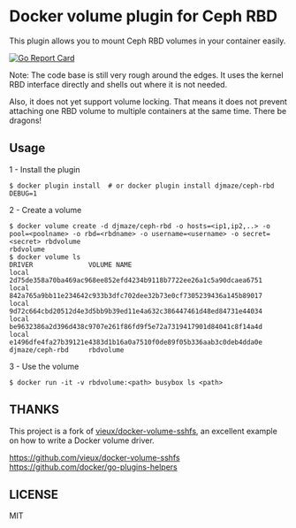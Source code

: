 # Docker volume plugin for Ceph RBD

This plugin allows you to mount Ceph RBD volumes in your container easily.

[![Go Report Card](https://goreportcard.com/badge/github.com/djmaze/docker-volume-ceph-rbd)](https://goreportcard.com/report/github.com/djmaze/docker-volume-ceph-rbd)

Note: The code base is still very rough around the edges. It uses the kernel RBD interface directly and shells out where it is not needed.

Also, it does not yet support volume locking. That means it does not prevent attaching one RBD volume to multiple containers at the same time. There be dragons!

## Usage

1 - Install the plugin

```
$ docker plugin install  # or docker plugin install djmaze/ceph-rbd DEBUG=1
```

2 - Create a volume

```
$ docker volume create -d djmaze/ceph-rbd -o hosts=<ip1,ip2,..> -o pool=<poolname> -o rbd=<rbdname> -o username=<username> -o secret=<secret> rbdvolume
rbdvolume
$ docker volume ls
DRIVER              VOLUME NAME
local               2d75de358a70ba469ac968ee852efd4234b9118b7722ee26a1c5a90dcaea6751
local               842a765a9bb11e234642c933b3dfc702dee32b73e0cf7305239436a145b89017
local               9d72c664cbd20512d4e3d5bb9b39ed11e4a632c386447461d48ed84731e44034
local               be9632386a2d396d438c9707e261f86fd9f5e72a7319417901d84041c8f14a4d
local               e1496dfe4fa27b39121e4383d1b16a0a7510f0de89f05b336aab3c0deb4dda0e
djmaze/ceph-rbd     rbdvolume
```

3 - Use the volume

```
$ docker run -it -v rbdvolume:<path> busybox ls <path>
```

## THANKS

This project is a fork of [vieux/docker-volume-sshfs](https://github.com/vieux/docker-volume-sshfs), an excellent example on how to write a Docker volume driver.

https://github.com/vieux/docker-volume-sshfs
https://github.com/docker/go-plugins-helpers

## LICENSE

MIT
